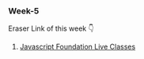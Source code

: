 ### Week-5

Eraser Link of this week 👇

1. [Javascript Foundation Live Classes](https://www.tldraw.com/f/PymrYG-VmEZy0jDyG6ehj?d=v-9948.-235.19200.9450.page)